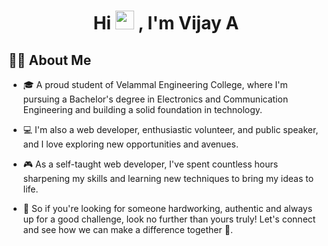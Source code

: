 ### <h1 align="center">Hi <img src="https://media.giphy.com/media/v1.Y2lkPTc5MGI3NjExMzI0ZjViMDA0ZmVjYzEwYTc3ZTk0OGRkMWNiMTk0YWZmYzYwMmFjYiZjdD1z/hvRJCLFzcasrR4ia7z/giphy.gif" width="30px"> ,  I'm Vijay A

 ## 🙋‍♂️ About Me


- 🎓 A proud student of Velammal Engineering College, where I'm pursuing a Bachelor's degree in Electronics and Communication Engineering and building a solid foundation in technology. 
 
-  💻 I'm also a web developer, enthusiastic volunteer, and public speaker, and I love exploring new opportunities and avenues.

- 🎮 As a self-taught web developer, I've spent countless hours sharpening my skills and learning new techniques to bring my ideas to life.
  
- 💪 So if you're looking for someone hardworking, authentic and always up for a good challenge, look no further than yours truly! Let's connect and see how we can make a difference together 🤝.


